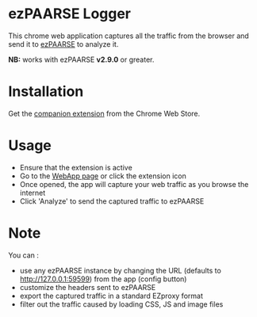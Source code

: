 ezPAARSE Logger
===

This chrome web application captures all the traffic from the browser and send it to [ezPAARSE](https://github.com/ezpaarse-project/ezpaarse) to analyze it.

**NB:** works with ezPAARSE **v2.9.0** or greater.

Installation
===

Get the [companion extension](https://chrome.google.com/webstore/detail/ezpaarse-logger-extension/cpjllnfdfhkmbkplldfndmfdbabcbidc) from the Chrome Web Store.

Usage
===

- Ensure that the extension is active
- Go to the [WebApp page](https://ezpaarse-project.github.io/ezpaarse-logger/) or click the extension icon
- Once opened, the app will capture your web traffic as you browse the internet
- Click 'Analyze' to send the captured traffic to ezPAARSE

Note
===

You can :
- use any ezPAARSE instance by changing the URL (defaults to http://127.0.0.1:59599) from the app (config button)
- customize the headers sent to ezPAARSE
- export the captured traffic in a standard EZproxy format
- filter out the traffic caused by loading CSS, JS and image files
